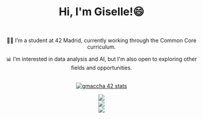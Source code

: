 <div align="center">
   	<h1 align="center">Hi, I'm Giselle!😄</h1>
</div>

<br>
<div align="center">

👨‍💻 I’m a student at 42 Madrid, currently working through the Common Core curriculum.

📊 I’m interested in data analysis and AI, but I'm also open to exploring other fields and opportunities.


<br>
<div align=center>
	<a href="https://github.com/oakoudad/badge42"><img src="https://badge.mediaplus.ma/starryblue/gmaccha-" alt="gmaccha 42 stats" /></a>
</div>

![](https://github-readme-stats.vercel.app/api?username=giselle276&theme=omni&hide_border=false&include_all_commits=false&count_private=false)<br/>
![](https://github-readme-streak-stats.herokuapp.com/?user=giselle276&theme=omni&hide_border=false)<br/>
![](https://github-readme-stats.vercel.app/api/top-langs/?username=giselle276&theme=omni&hide_border=false&include_all_commits=false&count_private=false&layout=compact)
